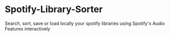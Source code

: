 # Spotify-Library-Sorter
Search, sort, save or load locally your spotify libraries using Spotify's Audio Features interactively
